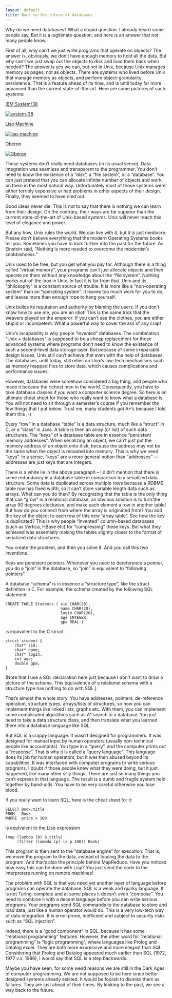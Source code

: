```yaml
---
layout: default
title: Back to the future of databases
---
```



Why do we need databases? What a stupid question. I already heard some people say. But it is a legitimate question, and here is an answer that not many people know.

First of all, why can’t we just write programs that operate on objects? The answer is, obviously, we don’t have enough memory to hold all the data. But why can’t we just swap out the objects to disk and load them back when needed? The answer is yes we can, but not in Unix, because Unix manages memory as pages, not as objects. There are systems who lived before Unix that manage memory as objects, and perform object-granularity persistence. That is a feature ahead of its time, and is until today far more advanced than the current state-of-the-art. Here are some pictures of such systems:

<p><a href="http://en.wikipedia.org/wiki/IBM_System/38">IBM System/38</a></p>
<p><a title="IBM System/38" href="http://en.wikipedia.org/wiki/IBM_System/38"><img class="size-medium wp-image-3767 aligncenter" alt="system-38" src="https://yinwang0.files.wordpress.com/2013/04/system-38.jpg?w=300"></a></p>
<p><a href="http://en.wikipedia.org/wiki/Lisp_machine">Lisp Machine</a></p>
<p><a title="Lisp Machine" href="http://en.wikipedia.org/wiki/Lisp_machine"><img class="size-medium wp-image-376 aligncenter" alt="lisp-machine" src="https://yinwang0.files.wordpress.com/2013/04/lisp-machine.jpg?w=300"></a></p>
<p><a href="http://www.ics.uci.edu/~franz/Site/pubs-pdf/BC03.pdf">Oberon</a></p>
<p><a title="Oberon" href="http://www.ics.uci.edu/~franz/Site/pubs-pdf/BC03.pdf"><img class="aligncenter size-medium wp-image-3835" alt="Oberon" src="https://yinwang0.files.wordpress.com/2013/04/oberon.png?w=300"></a></p>

Those systems don’t really need databases (in its usual sense). Data integration was seamless and transparent to the programmer. You don’t need to know the existence of a “disk”, a “file system”, or a “database”. You can just pretend that you can allocate infinite number of objects and work on them in the most natural way. Unfortunately most of those systems were either terribly expensive or had problems in other aspects of their design. Finally, they seemed to have died out.

Good ideas never die. This is not to say that there is nothing we can learn from their design. On the contrary, their ways are far superior than the current state-of-the-art of Unix-based systems. Unix will never reach this level of elegance and power.

But any how, Unix rules the world. We can live with it, but it is just mediocre. Please don’t believe everything that the modern Operating Systems books tell you. Sometimes you have to look further into the past for the future. As Einstein said, “Nothing is more needed to overcome the modernist’s snobbishness.”

Unix used to be free, but you get what you pay for. Although there is a thing called “virtual memory”, your programs can’t just allocate objects and then operate on them without any knowledge about the “file system”. Nothing works out-of-the-box in Unix. In fact it is far from that. Unix and its “philosophy” is a constant source of trouble. It is more like a “non-operating system” than an “operating system”. It leaves too much work for you to do, and leaves more than enough rope to hang yourself.

Unix builds its reputation and authority by blaming the users. If you don’t know how to use me, you are an idiot! This is the same trick that the weavers played on the emperor: If you can’t see the clothes, you are either stupid or incompetent. What a powerful way to cover the ass of any crap!

Unix’s incapability is why people “invented” databases. The combination “Unix + databases” is supposed to be a cheap replacement for those advanced systems where programs don’t need to know the existence of such a second-level data storage layer. But because of some irreparable design issues, Unix still can’t achieve that even with the help of databases. The databases, until today, still relies on Unix’s low-tech mechanisms such as memory mapped files to store data, which causes complications and performance issues.

However, databases were somehow considered a big thing, and people who made it became the richest men in the world. Consequently, you have to take database classes if you want a computer science degree. So here is an ultimate cheat sheet for those who really want to know what a database is. You will not need to sit through a semester’s course if you remember the few things that I put below. Trust me, many students got A+’s because I told them this ;-)

Every “row” in a database “table” is a data structure, much like a “struct” in C, or a “class” in Java. A table is then an array (or list) of such data structures. The “keys” of a database table are in essence “persistent memory addresses”. When serializing an object, we can’t just put the memory address of an object onto disk, because the address may not be the same when the object is reloaded into memory. This is why we need “keys”. In a sense, “keys” are a more general notion than “addresses” — addresses are just keys that are integers.

There is a white lie in the above paragraph – I didn’t mention that there is some redundancy in a database table in comparison to a serialized data structure. Some data is duplicated across multiple rows because a RDBMS table row has fixed width, so it can’t store variable length data such as arrays. What can you do then? By recognizing that the table is the only thing that can “grow” in a relational database, an obvious solution is to turn the array 90 degrees clockwise, and make each element a row in another table! But how do you connect from where the array is originated from? You add the key of the object to each row of this new “array table”. See how the key is duplicated? This is why people “invented” column-based databases (such as Vertica, HBase etc) for “compressing” these keys. But what they achieved was essentially making the tables slightly closer to the format of serialized data structures.

You create the problem, and then you solve it. And you call this two inventions.

Keys are persistent pointers. Whenever you need to dereference a pointer, you do a “join” in the database, so “join” is equivalent to “following pointers”.

A database “schema” is in essence a “structure type”, like the struct definition in C. For example, the schema created by the following SQL statement

    CREATE TABLE Students ( sid CHAR(20),
                            name CHAR(20),
                            login CHAR(20),
                            age INTEGER,
                            gpa REAL )

is equivalent to the C struct

    struct student {
        char* sid;
        char* name;
        char* login;
        int age;
        double gpa;
    }

(Note that I use a SQL declaration here just because I don’t want to draw a picture of the schema. This equivalence of a relational schema with a structure type has nothing to do with SQL.)

That’s almost the whole story. You have addresses, pointers, de-reference operation, structure types, arrays/lists of structures, so now you can implement things like linked lists, graphs etc. With them, you can implement some complicated algorithms such as A* search in a database. You just need to take a data structure class, and then translate what you learned there into a database language like SQL.

But SQL is a crappy language. It wasn’t designed for programmers. It was designed for manual input by human operators (usually non-technical people like accountants). You type in a “query”, and the computer prints out a “response”. That is why it is called a “query language”. This language does its job for human operators, but it was then abused beyond its capabilities. It was interfaced with computer programs to write serious programs. I doubt if those people knew what they were doing, but it just happened, like many other silly things. There are just so many things you can’t express in that language. The result is a dumb and fragile system held together by band-aids. You have to be very careful otherwise you lose blood.

If you really want to learn SQL, here is the cheat sheet for it:

    SELECT Book.title
    FROM   Book
    WHERE  price > 100

is equivalent to the Lisp expression


    (map (lambda (b) b.title)
         (filter (lambda (p) (> p 100)) Book)

This program is then sent to the “database engine” for execution. That is, we move the program to the data, instead of loading the data to the program. And that’s also the principle behind MapReduce. Have you noticed how easy this can be done with Lisp? You just send the code to the interpreters running on remote machines!

The problem with SQL is that you need yet another layer of language before programs can operate the database. SQL is a weak and quirky language. It is not Turing-complete and at some places it doesn’t even “compose”. You need to combine it with a decent language before you can write serious programs. Your programs send SQL commands to the database to store and load data, just like a human operator would do. This is a very low-tech way of data integration. It is error-prone, inefficient and subject to security risks such as “SQL injection”.

Indeed, there is a “good component” in SQL, because it has some “relational programming” features. However, the other word for “relational programming” is “logic programming”, where languages like Prolog and Datalog excel. They are both more expressive and more elegant than SQL. Considering that Prolog and Datalog appeared much earlier than SQL (1972, 1977 v.s. 1986), I would say that SQL is a step backwards.

Maybe you have seen, for some weird reasons we are still in the Dark Ages of computer programming. We are not supposed to be here since better designed systems already existed. It would be foolish to dismiss them as failures. They are just ahead of their times. By looking to the past, we see a way back to the future.